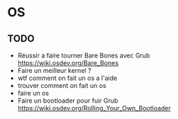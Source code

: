 # OS

## TODO  
- Réussir a faire tourner Bare Bones avec Grub  https://wiki.osdev.org/Bare_Bones
- Faire un meilleur kernel ?  
- wtf comment on fait un os a l'aide
- trouver comment on fait un os
- faire un os
- Faire un bootloader pour fuir Grub  https://wiki.osdev.org/Rolling_Your_Own_Bootloader
